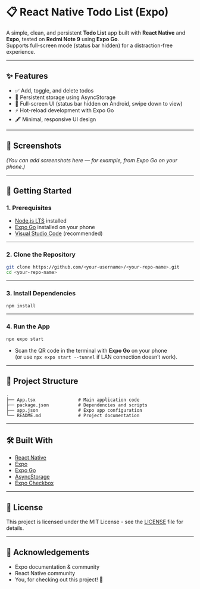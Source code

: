 # 📋 React Native Todo List (Expo)

A simple, clean, and persistent **Todo List** app built with **React Native** and **Expo**, tested on **Redmi Note 9** using **Expo Go**.  
Supports full-screen mode (status bar hidden) for a distraction-free experience.

---

## ✨ Features

- ✅ Add, toggle, and delete todos
- 💾 Persistent storage using AsyncStorage
- 📱 Full-screen UI (status bar hidden on Android, swipe down to view)
- ⚡ Hot-reload development with Expo Go
- 🖋 Minimal, responsive UI design

---

## 📸 Screenshots

*(You can add screenshots here — for example, from Expo Go on your phone.)*

---

## 🚀 Getting Started

### 1. Prerequisites
- [Node.js LTS](https://nodejs.org/) installed
- [Expo Go](https://expo.dev/client) installed on your phone
- [Visual Studio Code](https://code.visualstudio.com/) (recommended)

---

### 2. Clone the Repository
```bash
git clone https://github.com/<your-username>/<your-repo-name>.git
cd <your-repo-name>
```

---

### 3. Install Dependencies
```bash
npm install
```

---

### 4. Run the App
```bash
npx expo start
```
- Scan the QR code in the terminal with **Expo Go** on your phone  
  (or use `npx expo start --tunnel` if LAN connection doesn’t work).

---

## 📂 Project Structure
```
.
├── App.tsx                # Main application code
├── package.json           # Dependencies and scripts
├── app.json               # Expo app configuration
└── README.md              # Project documentation
```

---

## 🛠 Built With
- [React Native](https://reactnative.dev/)
- [Expo](https://expo.dev/)
- [Expo Go](https://expo.dev/client)
- [AsyncStorage](https://react-native-async-storage.github.io/async-storage/)
- [Expo Checkbox](https://docs.expo.dev/versions/latest/sdk/checkbox/)

---

## 📜 License
This project is licensed under the MIT License - see the [LICENSE](LICENSE) file for details.

---

## 🙌 Acknowledgements
- Expo documentation & community
- React Native community
- You, for checking out this project! 🚀
